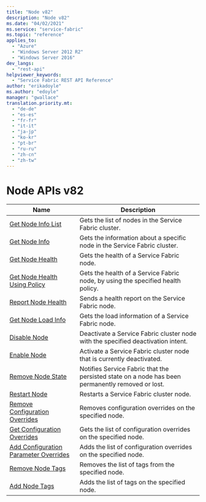 ```yaml
---
title: "Node v82"
description: "Node v82"
ms.date: "04/02/2021"
ms.service: "service-fabric"
ms.topic: "reference"
applies_to: 
  - "Azure"
  - "Windows Server 2012 R2"
  - "Windows Server 2016"
dev_langs: 
  - "rest-api"
helpviewer_keywords: 
  - "Service Fabric REST API Reference"
author: "erikadoyle"
ms.author: "edoyle"
manager: "gwallace"
translation.priority.mt: 
  - "de-de"
  - "es-es"
  - "fr-fr"
  - "it-it"
  - "ja-jp"
  - "ko-kr"
  - "pt-br"
  - "ru-ru"
  - "zh-cn"
  - "zh-tw"
---
```

# Node APIs v82

| Name | Description |
| --- | --- |
| [Get Node Info List](sfclient-v82-api-getnodeinfolist.md) | Gets the list of nodes in the Service Fabric cluster.<br/> |
| [Get Node Info](sfclient-v82-api-getnodeinfo.md) | Gets the information about a specific node in the Service Fabric cluster.<br/> |
| [Get Node Health](sfclient-v82-api-getnodehealth.md) | Gets the health of a Service Fabric node.<br/> |
| [Get Node Health Using Policy](sfclient-v82-api-getnodehealthusingpolicy.md) | Gets the health of a Service Fabric node, by using the specified health policy.<br/> |
| [Report Node Health](sfclient-v82-api-reportnodehealth.md) | Sends a health report on the Service Fabric node.<br/> |
| [Get Node Load Info](sfclient-v82-api-getnodeloadinfo.md) | Gets the load information of a Service Fabric node.<br/> |
| [Disable Node](sfclient-v82-api-disablenode.md) | Deactivate a Service Fabric cluster node with the specified deactivation intent.<br/> |
| [Enable Node](sfclient-v82-api-enablenode.md) | Activate a Service Fabric cluster node that is currently deactivated.<br/> |
| [Remove Node State](sfclient-v82-api-removenodestate.md) | Notifies Service Fabric that the persisted state on a node has been permanently removed or lost.<br/> |
| [Restart Node](sfclient-v82-api-restartnode.md) | Restarts a Service Fabric cluster node.<br/> |
| [Remove Configuration Overrides](sfclient-v82-api-removeconfigurationoverrides.md) | Removes configuration overrides on the specified node.<br/> |
| [Get Configuration Overrides](sfclient-v82-api-getconfigurationoverrides.md) | Gets the list of configuration overrides on the specified node.<br/> |
| [Add Configuration Parameter Overrides](sfclient-v82-api-addconfigurationparameteroverrides.md) | Adds the list of configuration overrides on the specified node.<br/> |
| [Remove Node Tags](sfclient-v82-api-removenodetags.md) | Removes the list of tags from the specified node.<br/> |
| [Add Node Tags](sfclient-v82-api-addnodetags.md) | Adds the list of tags on the specified node.<br/> |

